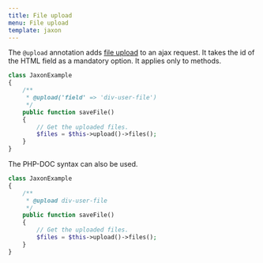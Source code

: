 ```yaml
---
title: File upload
menu: File upload
template: jaxon
---
```


The `@upload` annotation adds [file upload](../../05.features/06.upload/) to an ajax request.
It takes the id of the HTML field as a mandatory option.
It applies only to methods.

```php
class JaxonExample
{
    /**
     * @upload('field' => 'div-user-file')
     */
    public function saveFile()
    {
        // Get the uploaded files.
        $files = $this->upload()->files();
    }
}
```

The PHP-DOC syntax can also be used.

```php
class JaxonExample
{
    /**
     * @upload div-user-file
     */
    public function saveFile()
    {
        // Get the uploaded files.
        $files = $this->upload()->files();
    }
}
```
